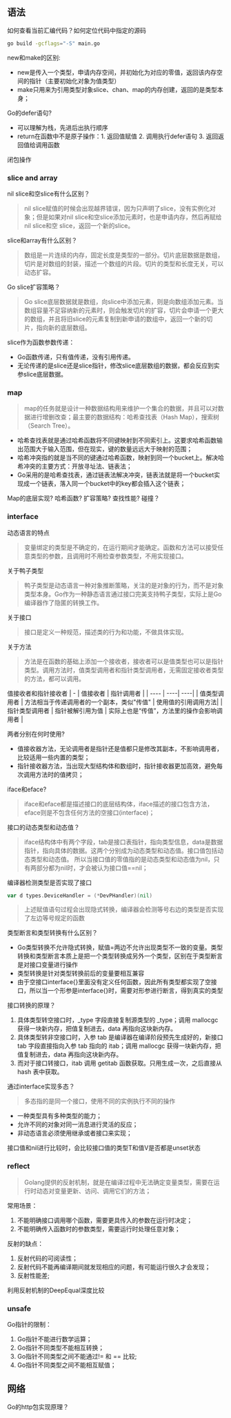 ## 语法

如何查看当前汇编代码？如何定位代码中指定的源码
```bash
go build -gcflags="-S" main.go
```

new和make的区别:
- new是传入一个类型，申请内存空间，并初始化为对应的零值，返回该内存空间的指针（主要初始化对象为值类型）
- make只用来为引用类型对象slice、chan、map的内存创建，返回的是类型本身；


Go的defer语句?
- 可以理解为栈，先进后出执行顺序
- return在函数中不是原子操作：1. 返回值赋值 2. 调用执行defer语句 3. 返回返回值给调用函数

闭包操作

### slice and array
nil slice和空slice有什么区别？
> nil slice赋值的时候会出现越界错误，因为只声明了slice，没有实例化对象；但是如果对nil slice和空slice添加元素时，也是申请内存，然后再赋给
nil slice和空 slice，返回一个新的slice。

slice和array有什么区别？
> 数组是一片连续的内存，固定长度是类型的一部分。切片底层数据是数组，切片是对数组的封装，描述一个数组的片段。切片的类型和长度无关，可以
动态扩容。

Go slice扩容策略？
> Go slice底层数据就是数组，向slice中添加元素，则是向数组添加元素。当数组容量不足容纳新的元素时，则会触发切片的扩容，切片会申请一个更大
的数组，并且将旧slice的元素复制到新申请的数组中，返回一个新的切片，指向新的底层数组。

slice作为函数参数传递：
- Go函数传递，只有值传递，没有引用传递。
- 无论传递的是slice还是slice指针，修改slice底层数组的数据，都会反应到实参slice底层数据。

### map
> map的任务就是设计一种数据结构用来维护一个集合的数据，并且可以对数据进行增删改查；最主要的数据结构：哈希查找表（Hash Map），搜索树（Search Tree）。
- 哈希查找表就是通过哈希函数将不同键映射到不同索引上。这要求哈希函数输出范围大于输入范围，但在现实，键的数量远远大于映射的范围；
- 哈希冲突指的就是当不同的键通过哈希函数，映射到同一个bucket上。解决哈希冲突的主要方式：开放寻址法、链表法；
- Go采用的是哈希查找表，通过链表法解决冲突，链表法就是将一个bucket实现成一个链表，落入同一个bucket中的key都会插入这个链表；

Map的底层实现? 
哈希函数?
扩容策略?
查找性能?
碰撞？

### interface
动态语言的特点
> 变量绑定的类型是不确定的，在运行期间才能确定。函数和方法可以接受任意类型的参数，且调用时不用检查参数类型，不用实现接口。

关于鸭子类型
> 鸭子类型是动态语言一种对象推断策略，关注的是对象的行为，而不是对象类型本身。Go作为一种静态语言通过接口完美支持鸭子类型，实际上是Go编译器作了隐匿的转换工作。

关于接口
> 接口是定义一种规范，描述类的行为和功能，不做具体实现。

关于方法
> 方法是在函数的基础上添加一个接收者，接收者可以是值类型也可以是指针类型。调用方法时，值类型调用者和指针类型调用者，无需固定接收者类型的方法，都可以调用。

值接收者和指针接收者
| - | 值接收者 | 指针调用者 |
| ---- | ----| ----|
| 值类型调用者 | 方法相当于传递调用者的一个副本，类似"传值" | 使用值的引用调用方法|
| 指针类型调用者 | 指针被解引用为值 | 实际上也是“传值”，方法里的操作会影响调用者 |

两者分别在何时使用?
- 值接收器方法，无论调用者是指针还是值都只是修改其副本，不影响调用者，比较适用一些内置的类型；
- 指针接收器方法，当出现大型结构体和数组时，指针接收器更加高效，避免每次调用方法时的值拷贝；

iface和eface?
> iface和eface都是描述接口的底层结构体，iface描述的接口包含方法，eface则是不包含任何方法的空接口(interface)；

接口的动态类型和动态值？
> iface结构体中有两个字段，tab是接口表指针，指向类型信息，data是数据指针，指向具体的数据。这两个分别成为动态类型和动态值。接口值包括动态类型和动态值。
所以当接口值的零值指的是动态类型和动态值为nil，只有两部分都为nil时，才会被认为接口值==nil；

编译器检测类型是否实现了接口
```go
var d types.DeviceHandler = (*DevPHandler)(nil)
```
> 上述赋值语句过程会出现隐式转换，编译器会检测等号右边的类型是否实现了左边等号规定的函数

类型断言和类型转换有什么区别？
- Go类型转换不允许隐式转换，赋值=两边不允许出现类型不一致的变量。类型转换和类型断言本质上是把一个类型转换成另外一个类型，区别在于类型断言是对接口变量进行操作
- 类型转换是针对类型转换前后的变量要相互兼容
- 由于空接口interface{}里面没有定义任何函数，因此所有类型都实现了空接口，所以当一个形参是interface{}时，需要对形参进行断言，得到真实的类型

接口转换的原理？
1. 具体类型转空接口时，_type 字段直接复制源类型的 _type；调用 mallocgc 获得一块新内存，把值复制进去，data 再指向这块新内存。
2. 具体类型转非空接口时，入参 tab 是编译器在编译阶段预先生成好的，新接口 tab 字段直接指向入参 tab 指向的 itab；调用 mallocgc 获得一块新内存，把值复制进去，data 再指向这块新内存。
3. 而对于接口转接口，itab 调用 getitab 函数获取。只用生成一次，之后直接从 hash 表中获取。

通过interface实现多态？
> 多态指的是同一个接口，使用不同的实例执行不同的操作
- 一种类型具有多种类型的能力；
- 允许不同的对象对同一消息进行灵活的反应；
- 非动态语言必须使用继承或者接口来实现；


接口值和nil进行比较时，会比较接口值的类型T和值V是否都是unset状态

### reflect
> Golang提供的反射机制，就是在编译过程中无法确定变量类型，需要在运行时动态对变量更新、访问、调用它们的方法；

常用场景：
1. 不能明确接口调用哪个函数，需要更具传入的参数在运行时决定；
2. 不能明确传入函数时的参数类型，需要运行时处理任意对象；

反射的缺点：
1. 反射代码的可阅读性；
2. 反射代码不能再编译期间就发现相应的问题，有可能运行很久才会发现；
3. 反射性能差;

利用反射机制的DeepEqual深度比较

### unsafe

Go指针的限制：
1. Go指针不能进行数学运算；
2. Go指针不同类型不能相互转换；
3. Go指针不同类型之间不能通过!= 和 == 比较;
4. Go指针不同类型之间不能相互赋值；


## 网络

Go的http包实现原理？

